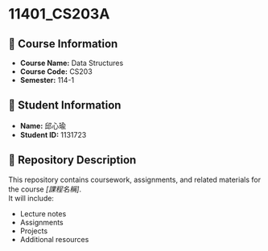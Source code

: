 # 11401_CS203A
## 📘 Course Information
- **Course Name:** Data Structures
- **Course Code:** CS203
- **Semester:** 114-1

## 👤 Student Information
- **Name:** 邱心瑜
- **Student ID:** 1131723

## 📂 Repository Description
This repository contains coursework, assignments, and related materials for the course *[課程名稱]*.  
It will include:
- Lecture notes
- Assignments
- Projects
- Additional resources
